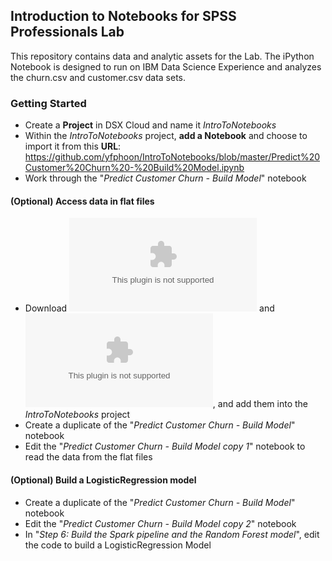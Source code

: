## Introduction to Notebooks for SPSS Professionals Lab
This repository contains data and analytic assets for the Lab. The iPython Notebook is designed to run on IBM Data Science Experience and analyzes the churn.csv and customer.csv data sets.

### Getting Started
- Create a **Project** in DSX Cloud and name it *IntroToNotebooks*
- Within the *IntroToNotebooks* project, **add a Notebook** and choose to import it from this **URL**: 
  https://github.com/yfphoon/IntroToNotebooks/blob/master/Predict%20Customer%20Churn%20-%20Build%20Model.ipynb
- Work through the "*Predict Customer Churn - Build Model*" notebook

#### (Optional) Access data in flat files
- Download ![churn.csv](data/churn.csv?raw=true) and ![customer.csv](data/customer.csv?raw=true), and add them into the *IntroToNotebooks* project
- Create a duplicate of the "*Predict Customer Churn - Build Model*" notebook
- Edit the "*Predict Customer Churn - Build Model copy 1*" notebook to read the data from the flat files

#### (Optional) Build a LogisticRegression model
- Create a duplicate of the "*Predict Customer Churn - Build Model*" notebook
- Edit the "*Predict Customer Churn - Build Model copy 2*" notebook
- In "*Step 6: Build the Spark pipeline and the Random Forest model*", edit the code to build a LogisticRegression Model
